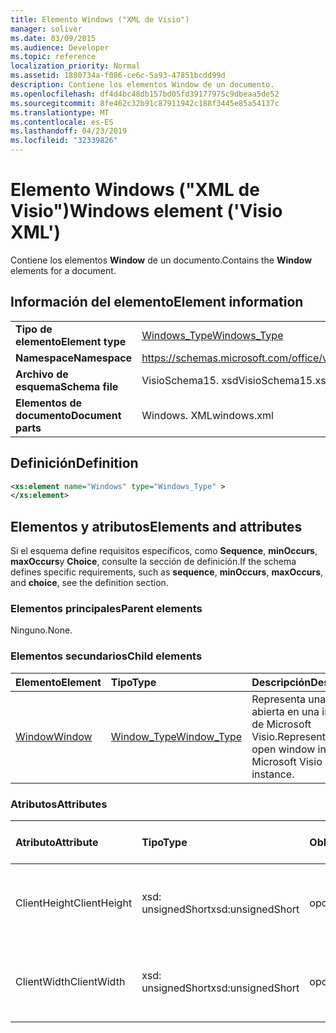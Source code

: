 ```yaml
---
title: Elemento Windows ("XML de Visio")
manager: soliver
ms.date: 03/09/2015
ms.audience: Developer
ms.topic: reference
localization_priority: Normal
ms.assetid: 1880734a-f086-ce6c-5a93-47851bcdd99d
description: Contiene los elementos Window de un documento.
ms.openlocfilehash: df4d4bc48db157bd05fd39177975c9dbeaa5de52
ms.sourcegitcommit: 8fe462c32b91c87911942c188f3445e85a54137c
ms.translationtype: MT
ms.contentlocale: es-ES
ms.lasthandoff: 04/23/2019
ms.locfileid: "32339826"
---
```

# <a name="windows-element-visio-xml"></a><span data-ttu-id="3eb65-103">Elemento Windows ("XML de Visio")</span><span class="sxs-lookup"><span data-stu-id="3eb65-103">Windows element ('Visio XML')</span></span>

<span data-ttu-id="3eb65-104">Contiene los elementos **Window** de un documento.</span><span class="sxs-lookup"><span data-stu-id="3eb65-104">Contains the **Window** elements for a document.</span></span> 
  
## <a name="element-information"></a><span data-ttu-id="3eb65-105">Información del elemento</span><span class="sxs-lookup"><span data-stu-id="3eb65-105">Element information</span></span>

|||
|:-----|:-----|
|<span data-ttu-id="3eb65-106">**Tipo de elemento**</span><span class="sxs-lookup"><span data-stu-id="3eb65-106">**Element type**</span></span> <br/> |[<span data-ttu-id="3eb65-107">Windows_Type</span><span class="sxs-lookup"><span data-stu-id="3eb65-107">Windows_Type</span></span>](windows_type-complextypevisio-xml.md) <br/> |
|<span data-ttu-id="3eb65-108">**Namespace**</span><span class="sxs-lookup"><span data-stu-id="3eb65-108">**Namespace**</span></span> <br/> |https://schemas.microsoft.com/office/visio/2012/main  <br/> |
|<span data-ttu-id="3eb65-109">**Archivo de esquema**</span><span class="sxs-lookup"><span data-stu-id="3eb65-109">**Schema file**</span></span> <br/> |<span data-ttu-id="3eb65-110">VisioSchema15. xsd</span><span class="sxs-lookup"><span data-stu-id="3eb65-110">VisioSchema15.xsd</span></span>  <br/> |
|<span data-ttu-id="3eb65-111">**Elementos de documento**</span><span class="sxs-lookup"><span data-stu-id="3eb65-111">**Document parts**</span></span> <br/> |<span data-ttu-id="3eb65-112">Windows. XML</span><span class="sxs-lookup"><span data-stu-id="3eb65-112">windows.xml</span></span>  <br/> |
   
## <a name="definition"></a><span data-ttu-id="3eb65-113">Definición</span><span class="sxs-lookup"><span data-stu-id="3eb65-113">Definition</span></span>

```XML
<xs:element name="Windows" type="Windows_Type" >
</xs:element>
```

## <a name="elements-and-attributes"></a><span data-ttu-id="3eb65-114">Elementos y atributos</span><span class="sxs-lookup"><span data-stu-id="3eb65-114">Elements and attributes</span></span>

<span data-ttu-id="3eb65-115">Si el esquema define requisitos específicos, como **Sequence**, **minOccurs**, **maxOccurs**y **Choice**, consulte la sección de definición.</span><span class="sxs-lookup"><span data-stu-id="3eb65-115">If the schema defines specific requirements, such as **sequence**, **minOccurs**, **maxOccurs**, and **choice**, see the definition section.</span></span> 
  
### <a name="parent-elements"></a><span data-ttu-id="3eb65-116">Elementos principales</span><span class="sxs-lookup"><span data-stu-id="3eb65-116">Parent elements</span></span>

<span data-ttu-id="3eb65-117">Ninguno.</span><span class="sxs-lookup"><span data-stu-id="3eb65-117">None.</span></span>
  
### <a name="child-elements"></a><span data-ttu-id="3eb65-118">Elementos secundarios</span><span class="sxs-lookup"><span data-stu-id="3eb65-118">Child elements</span></span>

|<span data-ttu-id="3eb65-119">**Elemento**</span><span class="sxs-lookup"><span data-stu-id="3eb65-119">**Element**</span></span>|<span data-ttu-id="3eb65-120">**Tipo**</span><span class="sxs-lookup"><span data-stu-id="3eb65-120">**Type**</span></span>|<span data-ttu-id="3eb65-121">**Descripción**</span><span class="sxs-lookup"><span data-stu-id="3eb65-121">**Description**</span></span>|
|:-----|:-----|:-----|
|[<span data-ttu-id="3eb65-122">Window</span><span class="sxs-lookup"><span data-stu-id="3eb65-122">Window</span></span>](window-element-windows_type-complextypevisio-xml.md) <br/> |[<span data-ttu-id="3eb65-123">Window_Type</span><span class="sxs-lookup"><span data-stu-id="3eb65-123">Window_Type</span></span>](window_type-complextypevisio-xml.md) <br/> |<span data-ttu-id="3eb65-124">Representa una ventana abierta en una instancia de Microsoft Visio.</span><span class="sxs-lookup"><span data-stu-id="3eb65-124">Represents an open window in a Microsoft Visio instance.</span></span>  <br/> |
   
### <a name="attributes"></a><span data-ttu-id="3eb65-125">Atributos</span><span class="sxs-lookup"><span data-stu-id="3eb65-125">Attributes</span></span>

|<span data-ttu-id="3eb65-126">**Atributo**</span><span class="sxs-lookup"><span data-stu-id="3eb65-126">**Attribute**</span></span>|<span data-ttu-id="3eb65-127">**Tipo**</span><span class="sxs-lookup"><span data-stu-id="3eb65-127">**Type**</span></span>|<span data-ttu-id="3eb65-128">**Obligatorio**</span><span class="sxs-lookup"><span data-stu-id="3eb65-128">**Required**</span></span>|<span data-ttu-id="3eb65-129">**Descripción**</span><span class="sxs-lookup"><span data-stu-id="3eb65-129">**Description**</span></span>|<span data-ttu-id="3eb65-130">**Posibles valores**</span><span class="sxs-lookup"><span data-stu-id="3eb65-130">**Possible values**</span></span>|
|:-----|:-----|:-----|:-----|:-----|
|<span data-ttu-id="3eb65-131">ClientHeight</span><span class="sxs-lookup"><span data-stu-id="3eb65-131">ClientHeight</span></span>  <br/> |<span data-ttu-id="3eb65-132">xsd: unsignedShort</span><span class="sxs-lookup"><span data-stu-id="3eb65-132">xsd:unsignedShort</span></span>  <br/> |<span data-ttu-id="3eb65-133">opcional</span><span class="sxs-lookup"><span data-stu-id="3eb65-133">optional</span></span>  <br/> |<span data-ttu-id="3eb65-134">Representa la dimensión de alto de un área de presentación</span><span class="sxs-lookup"><span data-stu-id="3eb65-134">Represents the height dimension of a display area</span></span>  <br/> |<span data-ttu-id="3eb65-135">Valores del tipo xsd: unsignedShort.</span><span class="sxs-lookup"><span data-stu-id="3eb65-135">Values of the xsd:unsignedShort type.</span></span>  <br/> |
|<span data-ttu-id="3eb65-136">ClientWidth</span><span class="sxs-lookup"><span data-stu-id="3eb65-136">ClientWidth</span></span>  <br/> |<span data-ttu-id="3eb65-137">xsd: unsignedShort</span><span class="sxs-lookup"><span data-stu-id="3eb65-137">xsd:unsignedShort</span></span>  <br/> |<span data-ttu-id="3eb65-138">opcional</span><span class="sxs-lookup"><span data-stu-id="3eb65-138">optional</span></span>  <br/> |<span data-ttu-id="3eb65-139">Representa la dimensión de ancho de un área de presentación</span><span class="sxs-lookup"><span data-stu-id="3eb65-139">Represents the width dimension of a display area</span></span>  <br/> |<span data-ttu-id="3eb65-140">Valores del tipo xsd: unsignedShort.</span><span class="sxs-lookup"><span data-stu-id="3eb65-140">Values of the xsd:unsignedShort type.</span></span>  <br/> |
   

